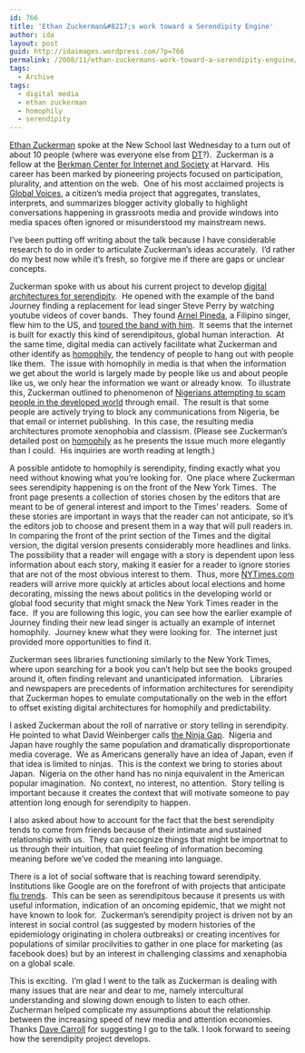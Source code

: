 ```yaml
---
id: 766
title: 'Ethan Zuckerman&#8217;s work toward a Serendipity Engine'
author: ida
layout: post
guid: http://idaimages.wordpress.com/?p=766
permalink: /2008/11/ethan-zuckermans-work-toward-a-serendipity-enguine/
tags:
  - Archive
tags:
  - digital media
  - ethan zuckerman
  - homophily
  - serendipity
---
```

[Ethan Zuckerman][1] spoke at the New School last Wednesday to a turn out of about 10 people (where was everyone else from [DT][2]?).  Zuckerman is a fellow at the [Berkman Center for Internet and Society][3] at Harvard.  His career has been marked by pioneering projects focused on participation, plurality, and attention on the web.  One of his most acclaimed projects is [Global Voices][4], a citizen’s media project that aggregates, translates, interprets, and summarizes blogger activity globally to highlight conversations happening in grassroots media and provide windows into media spaces often ignored or misunderstood my mainstream news.

I’ve been putting off writing about the talk because I have considerable research to do in order to articulate Zuckerman’s ideas accurately.  I’d rather do my best now while it’s fresh, so forgive me if there are gaps or unclear concepts.

Zuckerman spoke with us about his current project to develop [digital architectures for serendipity][5].  He opened with the example of the band Journey finding a replacement for lead singer Steve Perry by watching youtube videos of cover bands.  They found [Arnel Pineda][6], a Filipino singer, flew him to the US, and [toured the band with him][7].  It seems that the internet is built for exactly this kind of serendipitous, global human interaction.  At the same time, digital media can actively facilitate what Zuckerman and other identify as [homophily][8], the tendency of people to hang out with people like them.  The issue with homophily in media is that when the information we get about the world is largely made by people like us and about people like us, we only hear the information we want or already know.  To illustrate this, Zuckerman outlined to phenomenon of [Nigerians attempting to scam people in the developed world][9] through email.  The result is that some people are actively trying to block any communications from Nigeria, be that email or internet publishing.  In this case, the resulting media architectures promote xenophobia and classism. (Please see Zuckerman’s detailed post on [homophily][8] as he presents the issue much more elegantly than I could.  His inquiries are worth reading at length.)

A possible antidote to homophily is serendipity, finding exactly what you need without knowing what you’re looking for.  One place where Zuckerman sees serendipity happening is on the front of the New York Times.  The front page presents a collection of stories chosen by the editors that are meant to be of general interest and import to the Times’ readers.  Some of these stories are important in ways that the reader can not anticipate, so it’s the editors job to choose and present them in a way that will pull readers in.  In comparing the front of the print section of the Times and the digital version, the digital version presents considerably more headlines and links.  The possibility that a reader will engage with a story is dependent upon less information about each story, making it easier for a reader to ignore stories that are not of the most obvious interest to them.  Thus, more [NYTimes.com][10] readers will arrive more quickly at articles about local elections and home decorating, missing the news about politics in the developing world or global food security that might smack the New York Times reader in the face.  If you are following this logic, you can see how the earlier example of Journey finding their new lead singer is actually an example of internet homophily.  Journey knew what they were looking for.  The internet just provided more opportunities to find it.

Zuckerman sees libraries functioning similarly to the New York Times, where upon searching for a book you can’t help but see the books grouped around it, often finding relevant and unanticipated information.   Libraries and newspapers are precedents of information architectures for serendipity that Zuckerman hopes to emulate computationally on the web in the effort to offset existing digital architectures for homophily and predictability.

I asked Zuckerman about the roll of narrative or story telling in serendipity.  He pointed to what David Weinberger calls [the Ninja Gap][11].  Nigeria and Japan have roughly the same population and dramatically disproportionate media coverage.  We as Americans generally have an idea of Japan, even if that idea is limited to ninjas.  This is the context we bring to stories about Japan.  Nigeria on the other hand has no ninja equivalent in the American popular imagination.  No context, no interest, no attention.  Story telling is important because it creates the context that will motivate someone to pay attention long enough for serendipity to happen.

I also asked about how to account for the fact that the best serendipity tends to come from friends because of their intimate and sustained relationship with us.  They can recognize things that might be importnat to us through their intuition, that quiet feeling of information becoming meaning before we&#8217;ve coded the meaning into language.

There is a lot of social software that is reaching toward serendipity.  Institutions like Google are on the forefront of with projects that anticipate [flu trends][12].  This can be seen as serendipitous because it presents us with useful information, indication of an oncoming epidemic, that we might not have known to look for.  Zuckerman’s serendipity project is driven not by an interest in social control (as suggested by modern histories of the epidemiology originating in cholera outbreaks) or creating incentives for populations of similar procilvities to gather in one place for marketing (as facebook does) but by an interest in challenging classims and xenaphobia on a global scale.

This is exciting.  I’m glad I went to the talk as Zuckerman is dealing with many issues that are near and dear to me, namely intercultural understanding and slowing down enough to listen to each other.  Zucherman helped complicate my assumptions about the relationship between the increasing speed of new media and attention economies.  Thanks [Dave Carroll][13] for suggesting I go to the talk. I look forward to seeing how the serendipity project develops.

 [1]: http://ethanzuckerman.com/
 [2]: http://cdt.parsons.edu/
 [3]: http://cyber.law.harvard.edu/
 [4]: http://globalvoicesonline.org/
 [5]: http://www.ethanzuckerman.com/blog/2008/06/09/the-architecture-of-serendipity/
 [6]: http://www.youtube.com/watch?v=88nfiZ-yy5Q
 [7]: http://www.time.com/time/arts/article/0,8599,1815257,00.html
 [8]: http://www.ethanzuckerman.com/blog/2008/04/25/homophily-serendipity-xenophilia/
 [9]: http://www.ethanzuckerman.com/blog/2005/12/15/419-chicken-and-cambodian-textiles-a-quick-world-tour-of-the-complications-of-fair-trade/
 [10]: http://nytimes.com/
 [11]: http://www.ethanzuckerman.com/blog/2008/06/02/david-weinberger-and-the-ninja-gap/
 [12]: http://www.google.org/flutrends/
 [13]: http://dave.parsons.edu/